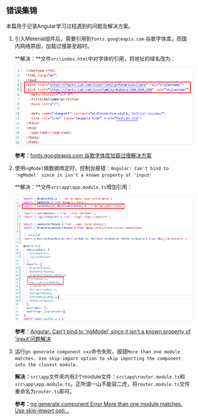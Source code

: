 ## 错误集锦

本篇用于记录Angular学习过程遇到的问题及解决方案。

1. 引入Meterial组件后，需要引用到`fonts.googleapis.com` 谷歌字体库，而国内网络原因，加载过慢甚至超时。

   **解决：**文件`src\index.html`中对字体的引用，将地址的域名改为：

   <img src="../img/error-1.png" style="border:1px solid #eee;margin-left:0">

   **参考：**[fonts.googleapis.com 谷歌字体库加载过慢解决方案](https://blog.csdn.net/q690080900/article/details/78338505)

   

1. 使用`ngModel`做数据绑定时，控制台报错：`Angular: Can't bind to 'ngModel' since it isn't a known property of 'input'`

   **解决：**文件`src\app\app.module.ts`增加引用：

   <img src="../img/error-2.png" style="border:1px solid #eee;margin-left:0">

   **参考**：[Angular: Can't bind to 'ngModel' since it isn't a known property of 'input'问题解决](https://blog.csdn.net/h363659487/article/details/78619225)

1. 运行`gn generate component xxx`命令失败，报错`More than one module matches. Use skip-import option to skip importing the component into the closest module.`

   **解决：**`src\app`文件夹内有2个module文件：`src\app\router.module.ts`和`src\app\app.module.ts`。正所谓一山不能容二虎，将`router.module.ts`文件重命名为`router.ts`即可。

   **参考：**[ng generate component Error More than one module matches. Use skip-import opti...](https://blog.csdn.net/itlionwoo/article/details/78445900)

